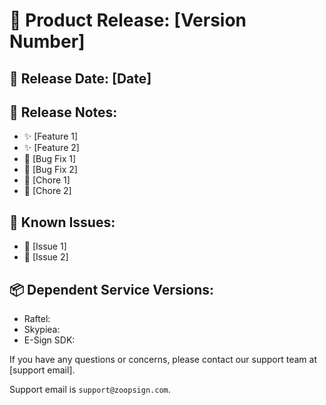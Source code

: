# 🚀 Product Release: [Version Number]

## 📅 Release Date: [Date]

## 📝 Release Notes:

- ✨ [Feature 1]
- ✨ [Feature 2]
- 🐛 [Bug Fix 1]
- 🐛 [Bug Fix 2]
- 🧹 [Chore 1]
- 🧹 [Chore 2]

## 🚨 Known Issues:

- 🐛 [Issue 1]
- 🐛 [Issue 2]

## 📦 Dependent Service Versions:

- Raftel: <Release Version>
- Skypiea: <Release Version>
- E-Sign SDK: <Release Version>

If you have any questions or concerns, please contact our support team at [support email].

Support email is `support@zoopsign.com`.